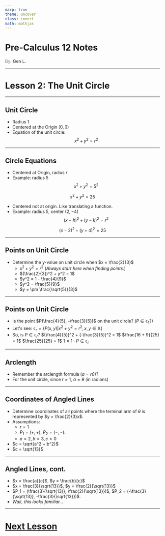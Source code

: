 ```yaml
---
marp: true
theme: uncover
class: invert
math: mathjax
---
```


# <!--fit--> Pre-Calculus 12 Notes
<span style="color:grey">By:</span> Gen L.

<!--_footer: In partnership with Hyperion University, 2024-->

---

# Lesson 2: The Unit Circle

---

## Unit Circle

* Radius $1$
* Centered at the Origin $(0, 0)$
* Equation of the unit circle: 
$$
    x^2 + y^2 = r^2
$$

---

## Circle Equations

* Centered at Origin, radius $r$
* Example: radius 5
$$
    x^2 + y^2 = 5^2
$$

$$
    x^2 + y^2 = 25
$$
* Centered not at origin. Like translating a function.
* Example: radius 5, center $(2, -4)$
$$
    (x - h)^2 + (y - k)^2 = r^2
$$

$$
    (x - 2)^2 + (y + 4)^2 = 25
$$

---

## Points on Unit Circle

* Determine the y-value on unit circle when $x = \frac{2}{3}$
    * $x^2 + y^2 = r^2$ (*Always start here when finding points.*)
    * $(\frac{2}{3})^2 + y^2 = 1$
    * $y^2 = 1 - \frac{4}{9}$
    * $y^2 = \frac{5}{9}$
    * $y = \pm \frac{\sqrt{5}}{3}$

---

## Points on Unit Circle

* Is the point $P(\frac{4}{5}, -\frac{3}{5})$ on the unit circle? ($P \in \mathbb{c}_1?$)
* Let's see: $\mathbb{c}_r = \{P(x,y) | x^2 + y^2 = r^2, x,y \in \mathbb{R}\}$
* So, is $P \in \mathbb{c}_r?$
$(\frac{4}{5})^2 + (-\frac{3}{5})^2 = 1$
$\frac{16 + 9}{25} = 1$
$\frac{25}{25} = 1$
$1 = 1 \therefore P \in \mathbb{c}_r$

---

## Arclength
* Remember the arclength formula ($a = r\theta$)?
* For the unit circle, since r = 1, $a = \theta$ (in radians)

---

## Coordinates of Angled Lines
* Determine coordinates of all points where the terminal arm of $\theta$ is represented by $y = \frac{2}{3}x$.
* Assumptions:
    * $r = 1$
    * $P_1 = (+, +)$, $P_2 = (-, -)$.
    * $a = 2, b = 3, c > 0$
* $c = \sqrt{a^2 + b^2}$
* $c = \sqrt{13}$

---

## Angled Lines, cont.

* $x = \frac{a}{c}$, $y = \frac{b}{c}$
* $x = \frac{3}{\sqrt{13}}$, $y = \frac{2}{\sqrt{13}}$
* $P_1 = (\frac{3}{\sqrt{13}}, \frac{2}{\sqrt{13}})$, $P_2 = (-\frac{3}{\sqrt{13}}, -\frac{3}{\sqrt{13}})$.
* *Wait, this looks familiar...*

---

# [Next Lesson <i class="fa-solid fa-circle-arrow-right"></i>](Lesson%203%20(Trigonometric%20Ratios).html)

<link rel="stylesheet" href="https://cdnjs.cloudflare.com/ajax/libs/font-awesome/6.3.0/css/all.min.css">
